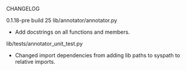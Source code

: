 CHANGELOG

0.1.18-pre build 25
lib/annotator/annotator.py
- Add docstrings on all functions and members.

lib/tests/annotator_unit_test.py
- Changed import dependencies from adding lib paths to syspath to relative imports.